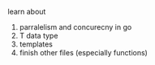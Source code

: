 learn about
1) parralelism and concurecny in go
2) T data type
3) templates
4) finish other files (especially functions)
